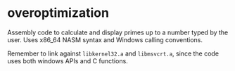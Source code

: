# overoptimization
Assembly code to calculate and display primes up to a number typed by the user. Uses x86_64 NASM syntax and Windows calling conventions.

Remember to link against `libkernel32.a` and `libmsvcrt.a`, since the code uses both windows APIs and C functions.
